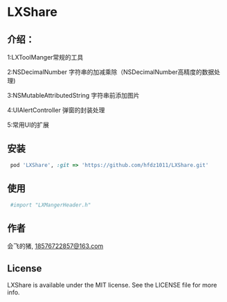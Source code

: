 # LXShare


## 介绍：

1:LXToolManger常规的工具


2:NSDecimalNumber 字符串的加减乘除（NSDecimalNumber高精度的数据处理)


3:NSMutableAttributedString 字符串前添加图片


4:UIAlertController 弹窗的封装处理


5:常用UI的扩展



## 安装



```ruby
 pod 'LXShare', :git => 'https://github.com/hfdz1011/LXShare.git'
```

## 使用


```ruby
 #import "LXMangerHeader.h"
```

## 作者

会飞的猪, 18576722857@163.com

## License

LXShare is available under the MIT license. See the LICENSE file for more info.
